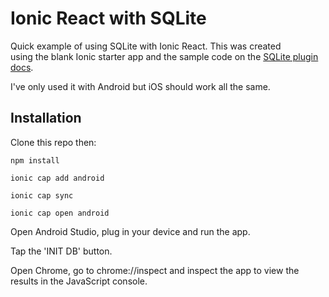 # Ionic React with SQLite

Quick example of using SQLite with Ionic React. This was created  
using the blank Ionic starter app and the sample code on the [SQLite plugin docs](https://ionicframework.com/docs/native/sqlite).

I've only used it with Android but iOS should work all the same.

## Installation

Clone this repo then:

`npm install`

`ionic cap add android`

`ionic cap sync`

`ionic cap open android`

Open Android Studio, plug in your device and run the app.

Tap the 'INIT DB' button.

Open Chrome, go to chrome://inspect and inspect the app to view the results in the JavaScript console.
